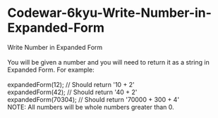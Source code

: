# Codewar-6kyu-Write-Number-in-Expanded-Form
Write Number in Expanded Form
<br><br>
You will be given a number and you will need to return it as a string in Expanded Form. For example:
<br><br>
expandedForm(12); // Should return '10 + 2'
<br>
expandedForm(42); // Should return '40 + 2'
<br>
expandedForm(70304); // Should return '70000 + 300 + 4'
<br>
NOTE: All numbers will be whole numbers greater than 0.
